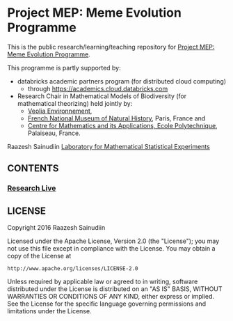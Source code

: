 # Project MEP: Meme Evolution Programme

This is the public research/learning/teaching repository for [Project MEP: Meme Evolution Programme](http://lamastex.org/lmse/mep).

This programme is partly supported by:

* databricks academic partners program (for distributed cloud computing) 
	* through https://academics.cloud.databricks.com
* Research Chair in Mathematical Models of Biodiversity (for mathematical theorizing) held jointly by:
	* [Veolia Environnement](http://en.wikipedia.org/wiki/Veolia_Environnement), 
	* [French National Museum of Natural History](http://www.mnhn.fr/fr), Paris, France and 
	* [Centre for Mathematics and its Applications, Ecole Polytechnique](http://www.cmap.polytechnique.fr/), Palaiseau, France.

Raazesh Sainudiin
[Laboratory for Mathematical Statistical Experiments](http://lamastex.org)

## CONTENTS
### [Research Live](research/README.md)

## LICENSE

Copyright 2016 Raazesh Sainudiin 

Licensed under the Apache License, Version 2.0 (the "License");
you may not use this file except in compliance with the License.
You may obtain a copy of the License at

    http://www.apache.org/licenses/LICENSE-2.0

Unless required by applicable law or agreed to in writing, software
distributed under the License is distributed on an "AS IS" BASIS,
WITHOUT WARRANTIES OR CONDITIONS OF ANY KIND, either express or implied.
See the License for the specific language governing permissions and
limitations under the License.

